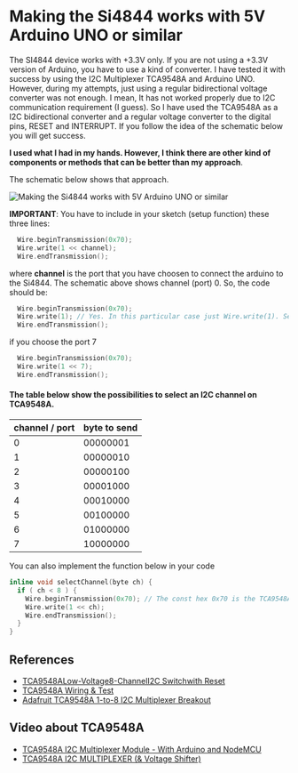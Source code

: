 # Making the Si4844 works with 5V Arduino UNO or similar

The SI4844 device works with  +3.3V only. If you are not using a +3.3V version of Arduino, you have to use a kind of converter. I have tested it with success by using the I2C Multiplexer TCA9548A and Arduino UNO. However, during my attempts, just using a regular bidirectional voltage converter was not enough. I mean, It has not worked  properly due to I2C communication requirement (I guess). So I have used the TCA9548A as a I2C bidirectional converter and a regular voltage converter to the digital pins, RESET and INTERRUPT. If you follow the idea of the schematic below you will get success.   


__I used what I had in my hands. However, I think there are other kind of components or methods that can be better than my approach__. 

The schematic below shows that approach. 

![Making the Si4844 works with 5V Arduino UNO or similar](https://github.com/pu2clr/SI4844/blob/master/extras/5V_to_3V3_CONVERTER/ARDUINO5V_WITH_4844_schematic_.png)



__IMPORTANT__:
You have to include in your sketch (setup function) these three lines:

```cpp
  Wire.beginTransmission(0x70);
  Wire.write(1 << channel);
  Wire.endTransmission(); 
```

where __channel__ is the port that you have choosen to connect the arduino to the Si4844. The schematic above shows channel (port) 0. So, the code should be:

```cpp
  Wire.beginTransmission(0x70);
  Wire.write(1); // Yes. In this particular case just Wire.write(1). See the C/C++ "<<" for more detail.
  Wire.endTransmission(); 
```

if you choose the port 7 
```cpp
  Wire.beginTransmission(0x70);
  Wire.write(1 << 7); 
  Wire.endTransmission(); 
```


#### The table below show the possibilities to select an I2C channel on TCA9548A.

| channel / port | byte to send |  
| ---------------| ---- | 
| 0 | 00000001 |
| 1 | 00000010 |
| 2 | 00000100 |
| 3 | 00001000 |
| 4 | 00010000 |
| 5 | 00100000 |
| 6 | 01000000 |
| 7 | 10000000 |


You can also implement the function below in your code

```cpp
inline void selectChannel(byte ch) {
  if ( ch < 8 ) {
    Wire.beginTransmission(0x70); // The const hex 0x70 is the TCA9548A I2C address
    Wire.write(1 << ch); 
    Wire.endTransmission(); 
  }  
}

```


## References

* [TCA9548ALow-Voltage8-ChannelI2C Switchwith Reset](http://www.ti.com/lit/ds/symlink/tca9548a.pdf)
* [TCA9548A Wiring & Test](https://learn.adafruit.com/adafruit-tca9548a-1-to-8-i2c-multiplexer-breakout/wiring-and-test)
* [Adafruit TCA9548A 1-to-8 I2C Multiplexer Breakout](https://learn.adafruit.com/adafruit-tca9548a-1-to-8-i2c-multiplexer-breakout)
  
  

## Video about TCA9548A

* [TCA9548A I2C Multiplexer Module - With Arduino and NodeMCU](https://www.youtube.com/watch?v=XWQsqPQOW-U)
* [TCA9548A I2C MULTIPLEXER (& Voltage Shifter)](https://www.youtube.com/watch?v=LowMKYcBxNg)
  



